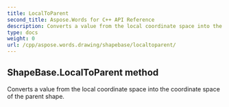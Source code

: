 ```yaml
---
title: LocalToParent
second_title: Aspose.Words for C++ API Reference
description: Converts a value from the local coordinate space into the coordinate space of the parent shape. 
type: docs
weight: 0
url: /cpp/aspose.words.drawing/shapebase/localtoparent/
---
```

## ShapeBase.LocalToParent method


Converts a value from the local coordinate space into the coordinate space of the parent shape. 


